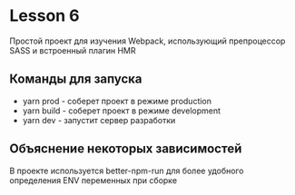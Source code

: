 # Lesson 6

Простой проект для изучения Webpack, использующий препроцессор SASS и встроенный плагин HMR

## Команды для запуска

- yarn prod - соберет проект в режиме production
- yarn build - соберет проект в режиме development
- yarn dev - запустит сервер разработки

## Объяснение некоторых зависимостей 

В проекте используется better-npm-run для более удобного определения ENV переменных при сборке
